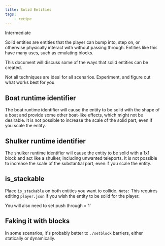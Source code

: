 ```yaml
---
title: Solid Entities
tags:
    - recipe
---
```


<Label color="yellow">Intermediate</Label>

Solid entities are entities that the player can bump into, step on, or otherwise physically interact with without passing through. Entities like this have many uses, such as emulating blocks.

This document will discuss some of the ways that solid entities can be created.

Not all techniques are ideal for all scenarios. Experiment, and figure out what works best for you.

## Boat runtime identifier

The boat runtime identifier will cause the entity to be solid with the shape of a boat and provide some other boat-like effects, which might not be desirable. It is not possible to increase the scale of the solid part, even if you scale the entity.

## Shulker runtime identifier

The shulker runtime identifier will cause the entity to be solid with a 1x1 block and act like a shulker, including unwanted teleports. It is not possible to increase the scale of the substantial part, even if you scale the entity.

## is_stackable

Place `is_stackable` on both entities you want to collide. `Note:` This requires editing `player.json` if you wish the entity to be solid for the player.

You will also need to set push through = 1`

## Faking it with blocks

In some scenarios, it's probably better to `./setblock` barriers, either statically or dynamically.
